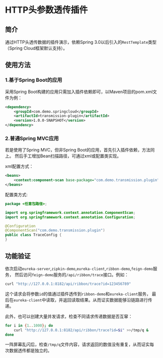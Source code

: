# HTTP头参数透传插件

## 简介

通过HTTP头透传数据的插件演示，依赖Spring 3.0以后引入的`RestTemplate`类型（Spring Cloud框架默认支持）。

## 使用方法

### 1.基于Spring Boot的应用

采用Spring Boot构建的应用只需加入插件依赖即可，以Maven项目的pom.xml文件为例：

```xml
<dependency>
    <groupId>com.demo.springcloud</groupId>
    <artifactId>transmission-plugin</artifactId>
    <version>1.0.0-SNAPSHOT</version>
</dependency>
```

### 2.普通Spring MVC应用

若是使用了Spring MVC，但非Spring Boot的应用，首先引入插件依赖，方法同上。
然后手工增加Bean扫描路径，可通过xml或配置类实现。

xml配置方式：

```xml
<beans>  
    <context:component-scan base-package="com.demo.transmission.plugin"/>  
</beans> 
```

配置类方式:

```java
package <任意包路径>;

import org.springframework.context.annotation.ComponentScan;
import org.springframework.context.annotation.Configuration;

@Configuration
@ComponentScan("com.demo.transmission.plugin")
public class TraceConfig {
}
```

## 功能验证

依次启动`eureka-server`,`zipkin-demo`,`eureka-client`,`ribbon-demo`,`feign-demo`服务，
然后访问`feign-demo`服务的`/api/ribbon/trace`接口。例如：

```bash
curl "http://127.0.0.1:8182/api/ribbon/trace?id=123456789"
```

这个请求会将参数`id`的值通过插件透传到`ribbon-demo`和`eureka-client`服务，
最后在`eureka-client`中读取，并返回读取结果。从而证实数据能够沿链路进行传递。

此外，也可以创建大量并发请求，检查不同请求传递数据是否互窜：

```bash
for i in {1..1000}; do
    curl "http://127.0.0.1:8182/api/ribbon/trace?id=$i" >>/tmp/q &
done
```

一阵屏幕乱闪后，检查`/tmp/q`文件内容，请求返回的数值没有重复，从而证实每次数据透传都是独立的。


